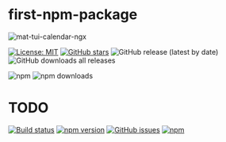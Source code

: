 # first-npm-package
![mat-tui-calendar-ngx](https://user-images.githubusercontent.com/11559541/141514000-da6e6c8a-e00b-4f27-a8c2-b7f28538b2f0.png)

[![License: MIT](https://img.shields.io/badge/License-MIT-yellow.svg)](https://opensource.org/licenses/MIT)
[![GitHub stars](https://img.shields.io/github/stars/ron2015schmitt/first-npm-package.svg)](https://github.com/ron2015schmitt/first-npm-package/stargazers)
![GitHub release (latest by date)](https://img.shields.io/github/v/release/ron2015schmitt/first-npm-package)
![GitHub downloads all releases](https://img.shields.io/github/downloads/ron2015schmitt/first-npm-package/total)

![npm](https://img.shields.io/npm/v/@ron2015schmitt/first-npm-package?label=npm%20package)
![npm downloads](https://img.shields.io/npm/dt/@ron2015schmitt/first-npm-package?label=npm%20downloads)



# TODO
[![Build status](https://ci.appveyor.com/api/projects/status/7swf644d37pqdmuj/branch/master?svg=true)](https://ci.appveyor.com/project/ron2015schmitt/first-npm-package/branch/master) [![npm version](https://badge.fury.io/js/msnodesqlv8.svg)](https://badge.fury.io/js/msnodesqlv8)
[![GitHub issues](https://img.shields.io/github/issues/ron2015schmitt/first-npm-package.svg)](https://github.com/ron2015schmitt/first-npm-package/issues)
[![npm](https://img.shields.io/npm/dy/msnodesqlv8.svg)](https://github.com/ron2015schmitt/first-npm-package)

